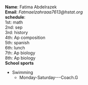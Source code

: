 **Name**: Fatima Abdelrazek  
 **Email**: _Fatmaelzahraaa7613@hstat.org_  
 **schedule**:  
 1st: math  
2nd: sep  
3rd: history  
4th: Ap composition  
5th: spanish  
6th: lunch  
7th: Ap biology  
8th: Ap biology  
**School sports**  
* Swimming  
    * Monday-Saturday---Coach.G
